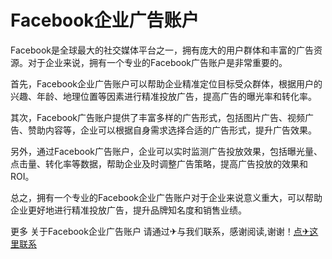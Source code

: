 # Facebook企业广告账户

Facebook是全球最大的社交媒体平台之一，拥有庞大的用户群体和丰富的广告资源。对于企业来说，拥有一个专业的Facebook广告账户是非常重要的。

首先，Facebook企业广告账户可以帮助企业精准定位目标受众群体，根据用户的兴趣、年龄、地理位置等因素进行精准投放广告，提高广告的曝光率和转化率。

其次，Facebook广告账户提供了丰富多样的广告形式，包括图片广告、视频广告、赞助内容等，企业可以根据自身需求选择合适的广告形式，提升广告效果。

另外，通过Facebook广告账户，企业可以实时监测广告投放效果，包括曝光量、点击量、转化率等数据，帮助企业及时调整广告策略，提高广告投放的效果和ROI。

总之，拥有一个专业的Facebook企业广告账户对于企业来说意义重大，可以帮助企业更好地进行精准投放广告，提升品牌知名度和销售业绩。

更多 关于Facebook企业广告账户 请通过✈与我们联系，感谢阅读,谢谢！[点✈这里联系](https://ads.k02.cc)